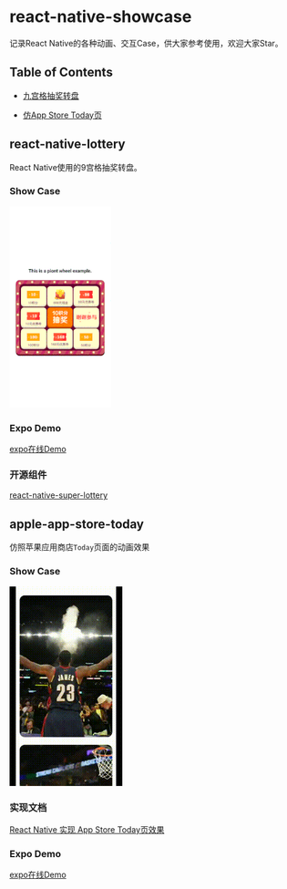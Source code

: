 # react-native-showcase

记录React Native的各种动画、交互Case，供大家参考使用，欢迎大家Star。

## Table of Contents

* [九宫格抽奖转盘](#show-case)

* [仿App Store Today页](#show-case-1)

## react-native-lottery

React Native使用的9宫格抽奖转盘。

### Show Case

![](./case-gif/lottery-demo.gif)

### Expo Demo

[expo在线Demo](https://snack.expo.io/@wangcheng714/react-native-lottery)

### 开源组件

[react-native-super-lottery](https://github.com/rrd-fe/react-native-super-lottery)

## apple-app-store-today

仿照苹果应用商店`Today`页面的动画效果

### Show Case

![](./case-gif/app-store-today-demo.gif)

### 实现文档

[React Native 实现 App Store Today页效果](https://github.com/rrd-fe/blog/blob/master/react-native/app-today-page.md)

### Expo Demo

[expo在线Demo](https://snack.expo.io/@wangcheng714/apple-app-of-the-day)
